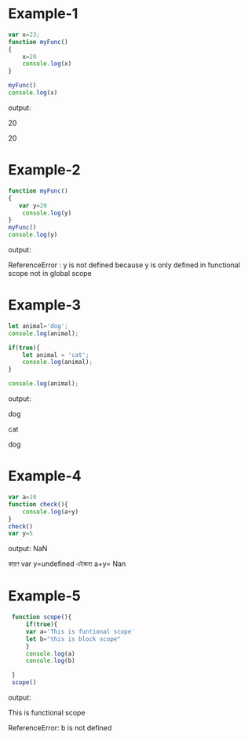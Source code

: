 # Example-1
```javascript
var x=23;
function myFunc()
{
    x=20 
    console.log(x)
}

myFunc()
console.log(x)
```
output:

20

20

# Example-2
```javascript
function myFunc()
{
   var y=20 
    console.log(y)
}
myFunc()
console.log(y)
```
output:

ReferenceError : y is not defined because y is only defined in functional scope not in global scope

# Example-3
```javascript
let animal='dog';
console.log(animal);

if(true){
    let animal = 'cat';
    console.log(animal);
}

console.log(animal); 
```
output:

dog

cat

dog

# Example-4
```javascript
var a=10
function check(){
    console.log(a+y)
}
check()
var y=5
```
output:  NaN 

কারণ var y=undefined এইজন্য a+y= Nan

# Example-5
```javascript
 function scope(){
     if(true){
     var a='This is funtional scope'
     let b="this is block scope"
     }
     console.log(a)
     console.log(b)

 }
 scope()
 ```
 output:

 This is functional scope

 ReferenceError: b is not defined
 